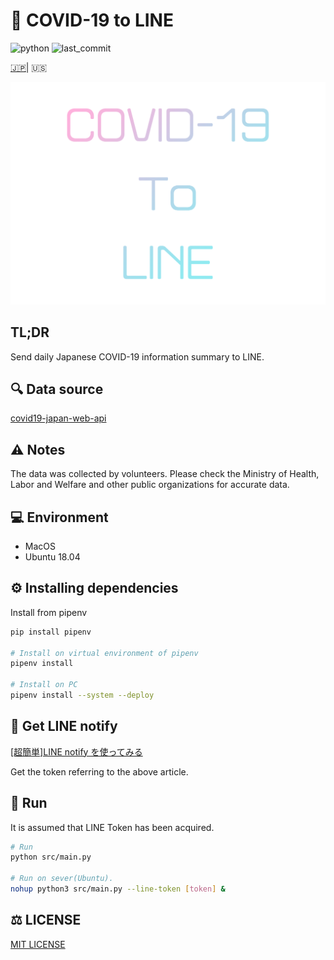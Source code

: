 # 🦠 COVID-19 to LINE

![python](https://img.shields.io/github/pipenv/locked/python-version/yuto51942/COVID-19-notice)
![last_commit](https://img.shields.io/github/last-commit/yuto51942/COVID-19-notice)

[🇯🇵](../README.md)| 🇺🇸

![title](title.png)

## TL;DR

Send daily Japanese COVID-19 information summary to LINE.

## 🔍 Data source

[covid19-japan-web-api](https://github.com/ryo-ma/covid19-japan-web-api)

## ⚠️ Notes

The data was collected by volunteers.
Please check the Ministry of Health, Labor and Welfare and other public organizations for accurate data.

## 💻 Environment

- MacOS
- Ubuntu 18.04

## ⚙ Installing dependencies

Install from pipenv

```bash
pip install pipenv

# Install on virtual environment of pipenv
pipenv install

# Install on PC
pipenv install --system --deploy
```

## 🔐 Get LINE notify

[\[超簡単\]LINE notify を使ってみる](https://qiita.com/iitenkida7/items/576a8226ba6584864d95)

Get the token referring to the above article.

## 🚀 Run

It is assumed that LINE Token has been acquired.

```bash
# Run
python src/main.py

# Run on sever(Ubuntu).
nohup python3 src/main.py --line-token [token] &
```

## ⚖️ LICENSE

[MIT LICENSE](../LICENSE)
